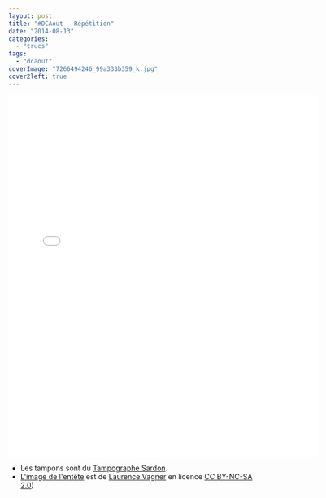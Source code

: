 ```yaml
---
layout: post
title: "#DCAout - Répétition"
date: "2014-08-13"
categories: 
  - "trucs"
tags: 
  - "dcaout"
coverImage: "7266494246_99a333b359_k.jpg"
cover2left: true
---
```


<div class="center">
<iframe src="//instagram.com/p/royO85ymSP/embed/" width="612" height="710" frameborder="0" scrolling="no" allowtransparency="true"></iframe>
</div>

- Les tampons sont du [Tampographe Sardon](http://le-tampographe-sardon.blogspot.fr/).
- [L'image de l'entête](https://flic.kr/p/c57Fzy) est de [Laurence Vagner](https://www.flickr.com/photos/redisdead/) en licence [CC BY-NC-SA 2.0](https://creativecommons.org/licenses/by-nc-sa/2.0/))

